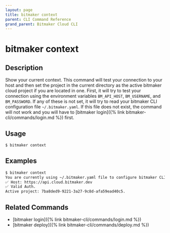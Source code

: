 ```yaml
---
layout: page
title: bitmaker context
parent: CLI Command Reference
grand_parent: Bitmaker Cloud CLI
---
```


# bitmaker context

## Description

Show your current context. This command will test your connection to your host and then set the project
in the current directory as the active bitmaker cloud project if you are located in one.
First, it will try to test your connection using the environment variables `BM_API_HOST`,
`BM_USERNAME`, and `BM_PASSWORD`. If any of these is not set, it will try to read your bitmaker CLI configuration file
`~/.bitmaker.yaml`. If this file does not exist, the command will not work and you will have to 
[bitmaker login]({% link bitmaker-cli/commands/login.md %}) first.

## Usage

```bash
$ bitmaker context
```

## Examples

```bash
$ bitmaker context
You are currently using ~/.bitmaker.yaml file to configure bitmaker CLI.
✅ Host: https://api.cloud.bitmaker.dev
✅ Valid Auth.
Active project: 7ba8ded9-9221-3a27-9c8d-afa59ead40c5.
```

## Related Commands

- [bitmaker login]({% link bitmaker-cli/commands/login.md %})
- [bitmaker deploy]({% link bitmaker-cli/commands/deploy.md %})
